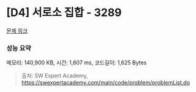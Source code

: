 # [D4] 서로소 집합 - 3289 

[문제 링크](https://swexpertacademy.com/main/code/problem/problemDetail.do?contestProbId=AWBJKA6qr2oDFAWr) 

### 성능 요약

메모리: 140,900 KB, 시간: 1,607 ms, 코드길이: 1,625 Bytes



> 출처: SW Expert Academy, https://swexpertacademy.com/main/code/problem/problemList.do